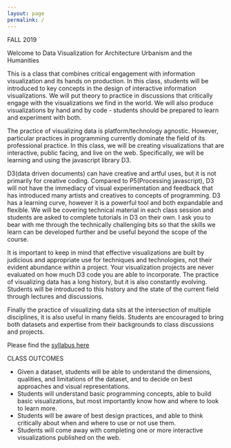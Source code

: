 ```yaml
---
layout: page
permalink: /
---
```


<span id="rTitle">FALL 2019</span>

Welcome to Data Visualization for Architecture Urbanism and the Humanities

<p>This is a class that combines critical engagement with information visualization and its hands on production.
In this class, students will be introduced to key concepts in the design of interactive information visualizations. We will put theory to practice in discussions that critically engage with the visualizations we find in the world. We will also produce visualizations by hand and by code - students should be prepared to learn and experiment with both.</p>
<p>The practice of visualizing data is platform/technology agnostic. However, particular practices in programming currently dominate the field of its professional practice. In this class, we will be creating visualizations that are interactive, public facing, and live on the web. Specifically, we will be learning and using the javascript library D3.</p>
<p>D3(data driven documents) can have creative and artful uses, but it is not primarily for creative coding. Compared to P5(Processing javascript), D3 will not have the immediacy  of visual experimentation and feedback that has introduced many artists and creatives to concepts of programming. D3 has a learning curve, however it is a powerful tool and both expandable and flexible. We will be covering technical material in each class session and students are asked to complete tutorials in D3 on their own. I ask you to bear with me through the technically challenging bits so that the skills we learn can be developed further and be useful beyond the scope of the course.</p>
<p>It is important to keep in mind that effective visualizations are built by judicious and appropriate use for techniques and technologies, not their evident abundance within a project. Your visualization projects are never evaluated on how much D3 code you are able to incorporate.
The practice of visualizing data has a long history, but it is also constantly evolving. Students will be introduced to this history and the state of the current field through lectures and discussions.</p>
<p>Finally the practice of visualizing data sits at the intersection of multiple disciplines, it is also useful in many fields. Students are encouraged to bring both datasets and expertise from their backgrounds to class discussions and projects.</p>

<p>Please find the <a href="https://docs.google.com/document/d/1n0P_XaPIyeC4Jg0FWnGEbL-NsIi87J3X77FQvySbZVc/edit?usp=sharing">syllabus here</a></p>


<span id="rTitle">CLASS OUTCOMES</span>

- Given a dataset, students will be able to understand the dimensions, qualities, and limitations of the dataset, and to decide on best approaches and visual representations.
- Students will understand basic programming concepts, able to build basic visualizations, but most importantly know how and where to look to learn more.
- Students will be aware of best design practices, and able to think critically about when and where to use or not use them.
- Students will come away with completing one or more interactive visualizations published on the web.